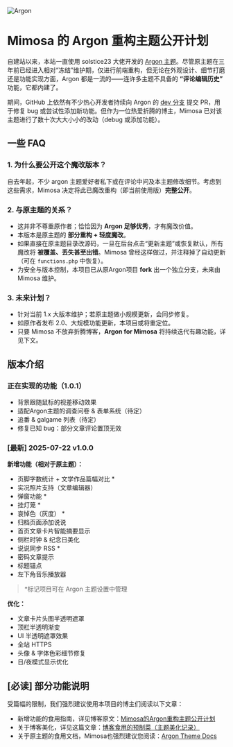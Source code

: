 ![Argon](https://cdn.jsdelivr.net/gh/solstice23/cdn@master/argon_new_animate.svg)

# Mimosa 的 Argon 重构主题公开计划

自建站以来，本站一直使用 solstice23 大佬开发的 [Argon 主题](https://github.com/solstice23/argon-theme)。尽管原主题在三年前已经进入相对“冻结”维护期，仅进行前端重构，但无论在外观设计、细节打磨还是功能实现方面，Argon 都是一流的——连许多主题不具备的 **“评论编辑历史”** 功能，它都内建了。

期间，GitHub 上依然有不少热心开发者持续向 Argon 的 [dev 分支](https://github.com/solstice23/argon-theme/tree/dev) 提交 PR，用于修复 bug 或尝试性添加新功能。但作为一位热爱折腾的博主，Mimosa 已对该主题进行了数十次大大小小的改动（debug 或添加功能）。

## 一些 FAQ

### 1. 为什么要公开这个魔改版本？
自去年起，不少 argon 主题爱好者私下或在评论中问及本主题修改细节。考虑到这些需求，Mimosa 决定将此已魔改重构（即当前使用版）**完整公开**。

### 2. 与原主题的关系？
- 这并非不尊重原作者；恰恰因为 **Argon 足够优秀**，才有魔改价值。  
- 本版本是原主题的 **部分重构 + 轻度魔改**。  
- 如果直接在原主题目录改源码，一旦在后台点击“更新主题”或恢复默认，所有魔改将 **被覆盖、丢失甚至出错**。Mimosa 曾经这样做过，并注释掉了自动更新（可在 `functions.php` 中恢复）。  
- 为安全与版本控制，本项目已从原Argon项目 **fork** 出一个独立分支，未来由 Mimosa 维护。

### 3. 未来计划？
- 针对当前 1.x 大版本维护；若原主题做小规模更新，会同步修复。  
- 如原作者发布 2.0、大规模功能更新，本项目或将重定位。  
- 只要 Mimosa 不放弃折腾博客，**Argon for Mimosa** 将持续迭代有趣功能，详见下文。

## 版本介绍

### 正在实现的功能（1.0.1）
- 背景跟随鼠标的视差移动效果  
- 适配Argon主题的调查问卷 & 表单系统（待定）  
- 追番 & galgame 列表（待定）  
- 修复已知 bug：部分文章评论置顶无效  

### [最新] 2025-07-22 v1.0.0

**新增功能（相对于原主题）：**  
- 页脚字数统计 + 文学作品篇幅对比 *  
- 实况照片支持（文章编辑器）  
- 弹窗功能 *  
- 挂灯笼 *  
- 哀悼色（灰度） *  
- 归档页面添加说说  
- 首页文章卡片智能摘要显示  
- 侧栏时钟 & 纪念日美化  
- 说说同步 RSS *  
- 密码文章提示  
- 标题锚点  
- 左下角音乐播放器  

> *标记项目可在 Argon 主题设置中管理

**优化：**  
- 文章卡片头图半透明遮罩  
- 顶栏半透明渐变  
- UI 半透明遮罩效果  
- 全站 HTTPS  
- 头像 & 字体色彩细节修复  
- 日/夜模式显示优化  

## [必读] 部分功能说明
受篇幅的限制，我们强烈建议使用本项目的博主们阅读以下文章：

- 新增功能的食用指南，详见博客原文：[Mimosa的Argon重构主题公开计划](https://loneapex.cn/archives/3740)
- 关于博客美化，详见这篇文章：[博客食用的预制菜（主题美化记录）](https://loneapex.cn/webcodeforbeauty)
- 关于原主题的食用文档，Mimosa也强烈建议您阅读：[Argon Theme Docs](https://argon-docs.solstice23.top/#/)
